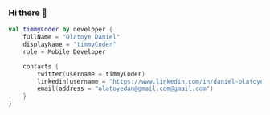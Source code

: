 ### Hi there 👋

```kotlin
val timmyCoder by developer {
    fullName = "Olatoye Daniel"
    displayName = "timmyCoder"
    role = Mobile Developer

    contacts {
        twitter(username = timmyCoder)
        linkedin(username = "https://www.linkedin.com/in/daniel-olatoye/")
        email(address = "olatoyedan@gmail.com@gmail.com")
    }
}
```

<!--
**timmyCoder/timmyCoder** is a ✨ _special_ ✨ repository because its `README.md` (this file) appears on your GitHub profile.

Here are some ideas to get you started:

- 🔭 I’m currently working on ...
- 🌱 I’m currently learning ...
- 👯 I’m looking to collaborate on ...
- 🤔 I’m looking for help with ...
- 💬 Ask me about ...
- 📫 How to reach me: ...
- 😄 Pronouns: ...
- ⚡ Fun fact: ...
-->
